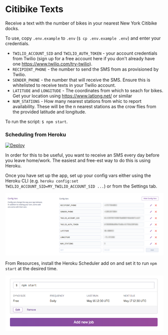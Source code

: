 # Citibike Texts

Receive a text with the number of bikes in your nearest New York Citibike docks.

To use, copy `.env.example` to `.env` (`$ cp .env.example .env`) and enter your credentials.

- `TWILIO_ACCOUNT_SID` and `TWILIO_AUTH_TOKEN` - your account credentials from Twilio (sign up for a free account here if you don't already have one https://www.twilio.com/try-twilio).
- `RECIPIENT_PHONE` - the number to send the SMS from as provisioned by Twilio.
- `SENDER_PHONE` - the number that will receive the SMS. Ensure this is whitelisted to receive texts in your Twilio account.
- `LATITUDE` and `LONGITUDE` - The coordinates from which to seach for bikes. Get your location using https://www.latlong.net/ or similar
- `NUM_STATIONS` - How many nearest stations from whic to report availability. These will be the n nearest stations as the crow flies from the provided latitude and longitude.

To run the script: `$ npm start`.

### Scheduling from Heroku

[![Deploy](https://www.herokucdn.com/deploy/button.svg)](https://heroku.com/deploy)

In order for this to be useful, you want to receive an SMS every day before you leave home/work. The easiest and free-est way to do this is using Heroku.

Once you have set up the app, set up your config vars either using the Heroku CLI (e.g. `heroku config:set TWILIO_ACCOUNT_SID=MY_TWILIO_ACCOUNT_SID ...`) or from the Settings tab.

![Vars](/img/vars.png)

From Resources, install the Heroku Scheduler add on and set it to run `npm start` at the desired time.

![Vars](/img/scheduler.png)
